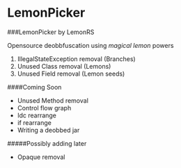 LemonPicker
===========

###LemonPicker by LemonRS

Opensource deobbfuscation using *magical* *lemon* powers


1. IllegalStateException removal (Branches)
2. Unused Class removal (Lemons)
3. Unused Field removal (Lemon seeds)


####Coming Soon
* Unused Method removal
* Control flow graph
* ldc rearrange
* if rearrange
* Writing a deobbed jar

#####Possibly adding later
* Opaque removal